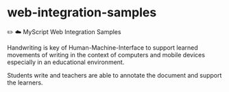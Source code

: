 # web-integration-samples
:pencil2: :cloud: MyScript Web Integration Samples

Handwriting is key of Human-Machine-Interface to support learned movements of writing in the context of computers and mobile devices especially in an educational environment.

Students write and teachers are able to annotate the document and support the learners.

